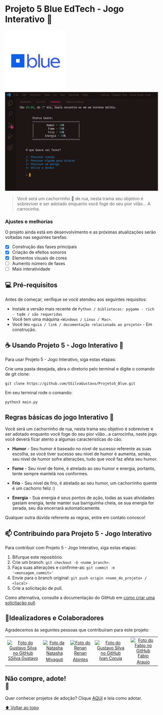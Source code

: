 

# Projeto 5  Blue EdTech - Jogo Interativo 🐶

 
<img src="./auxiliar/images/blue.jpg" alt="blue">



<img src="./auxiliar/images/image.PNG" alt="Tela incial">

> Você será um cachorrinho 🐶 de rua, nesta trama seu objetivo é sobreviver e ser adotado enquanto você foge do seu pior vilão... A carrocinha.



### Ajustes e melhorias

O projeto ainda está em desenvolvimento e as próximas atualizações serão voltadas nas seguintes tarefas:

- [x] Construção das fases principais
- [x] Criação de efeitos sonoros
- [x] Elementos visuais de cores
- [ ] Aumento número de fases
- [ ] Mais interatividade

## 💻 Pré-requisitos

Antes de começar, verifique se você atendeu aos seguintes requisitos:
<!---Estes são apenas requisitos de exemplo. Adicionar, duplicar ou remover conforme necessário--->
* Instale a versão mais recente de `Python / bibliotecas: pygame - rich - tqdm / são requeridas`
* Você tem uma máquina `<Windows / Linux / Mac>`.
* Você leu `<guia / link / documentação relacionada ao projeto>` - Em construção.


## ☕ Usando Projeto 5 - Jogo Interativo 🐶

Para usar Projeto 5 - Jogo Interativo, siga estas etapas:

Crie uma pasta desejada, abra o diretorio pelo terminal e digite o comando de git clone:
```
git clone https://github.com/SSilvaGustavo/Projeto5_Blue.git
```
Em seu terminal rode o comando:
```
python3 main.py
```

## Regras básicas do jogo Interativo 🐶

Você será um cachorrinho de rua, nesta trama seu objetivo é sobreviver e ser adotado enquanto você foge do seu pior vilão...a carrocinha, neste jogo você deverá ficar atento a algumas caracteristicas do cão. 

* <b>Humor</b> - Seu humor é baseado no nivel de sucesso referente as suas escolha, se você tiver sucesso seu nivel de humor é aumenta, senão,
seu nivel de humor sofre alterações, tudo que você faz afeta seu humor.

* <b>Fome</b> - Seu nivel de fome, é atrelado ao seu humor e energia, portanto, tente sempre mantelá nos conformes.

* <b>Frio</b> - Seu nivel de frio, é atrelado ao seu humor, um cachorrinho quente é um cachorro feliz :)

* <b>Energia</b> - Sua energia é seus pontos de ação, todas as suas atividades gastam energia, tente manter sua barriguinha cheia, se sua energia for
zerada, seu dia encerrará automaticamente.

Qualquer outra dúvida referente as regras, entre em contato conosco!


## 📫 Contribuindo para Projeto 5 - Jogo Interativo
<!---Se o seu README for longo ou se você tiver algum processo ou etapas específicas que deseja que os contribuidores sigam, considere a criação de um arquivo CONTRIBUTING.md separado--->
Para contribuir com Projeto 5 - Jogo Interativo, siga estas etapas:

1. Bifurque este repositório.
2. Crie um branch: `git checkout -b <nome_branch>`.
3. Faça suas alterações e confirme-as: `git commit -m '<mensagem_commit>'`
4. Envie para o branch original: `git push origin <nome_do_projeto> / <local>`
5. Crie a solicitação de pull.

Como alternativa, consulte a documentação do GitHub em [como criar uma solicitação pull](https://help.github.com/en/github/collaborating-with-issues-and-pull-requests/creating-a-pull-request).


## 🤝Idealizadores e Colaboradores 

Agradecemos às seguintes pessoas que contribuíram para este projeto:

<table>
  <tr>
    <td align="center">
      <a href="#">
        <img src="https://avatars.githubusercontent.com/u/85652089" width="100px;" alt="Foto do Gustavo Silva no GitHub"/><br>
        <sub>
        <a href="https://github.com/SSilvaGustavo">
          SSilva Gustavo</</a>
        </sub>
      </a>
    </td>
    <td align="center">
      <a href="#">
        <img src="https://avatars.githubusercontent.com/u/85652836" width="100px;" alt="Foto da Natasha"/><br>
        <sub>
          <a href="https://github.com/NatashaMiyaguti"> Natasha Miyaguti</a>
        </sub>
      </a>
    </td>
    <td align="center">
      <a href="#">
        <img src="https://avatars.githubusercontent.com/u/85653198" width="100px;" alt="Foto do Renan"/><br>
        <sub>
          <a href="https://github.com/renanabintes">Renan Abintes</a>
        </sub>
      </a>
    </td>
    <td align="center">
      <a href="#">
        <img src="https://avatars.githubusercontent.com/u/85591559" width="100px;" alt="Foto do Gustavo Silva no GitHub"/><br>
        <sub>
          <a href="https://github.com/ivancoruja">Ivan Coruja</a>
        </sub>
      </a>
    </td>
    <td align="center">
      <a href="#">
        <img src="https://avatars.githubusercontent.com/u/11843306" width="100px;" alt="Foto do Fabio no GitHub"/><br>
        <sub>
          <a href="https://github.com/fharaujo">Fábio Araujo</a>
        </sub>
      </a>
    </td>
    </tr>
</table>



## Não compre, adote! <br> 🐶

Quer conhecer projetos de adoção? Clique [AQUI](https://nfpet.com.br/blog/2019/08/10-ongs-de-animal-para-voce-ajudar/d) e leia como adotar.


[⬆ Voltar ao topo](#Projeto)<br>
